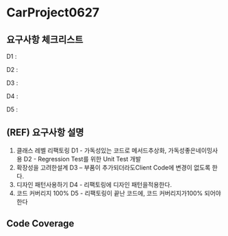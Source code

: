 # CarProject0627

## 요구사항 체크리스트
D1 : 

D2 :

D3 : 

D4 : 

D5 : 

## (REF) 요구사항 설명
 1. 클래스 레벨 리팩토링
D1 - 가독성있는 코드로 메서드추상화, 가독성좋은네이밍사용
D2 - Regression Test를 위한 Unit Test 개발
2. 확장성을 고려한설계
D3 – 부품이 추가되더라도Client Code에 변경이 없도록 한다. 
3. 디자인 패턴사용하기
D4 - 리팩토링에 디자인 패턴을적용한다.
 4. 코드 커버리지 100%
 D5 - 리팩토링이 끝난 코드에, 코드 커버리지가100% 되어야 한다

## Code Coverage
